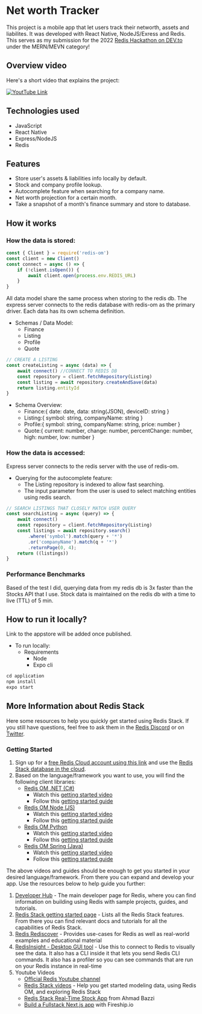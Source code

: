 # Net worth Tracker

This project is a mobile app that let users track their networth, assets and liabilites. It was developed with React Native, NodeJS/Exress and Redis. This serves as my submission for the 2022 [Redis Hackathon on DEV.to](https://dev.to/devteam/announcing-the-redis-hackathon-on-dev-3248) under the MERN/MEVN category!

## Overview video 

Here's a short video that explains the project:

[![YoutTube Link](https://github.com/patva0715/25_Networth_tracker/blob/main/demo/vidsc.png)](https://www.youtube.com/watch?v=vyxdC1qK4NE)

## Technologies used
- JavaScript
- React Native
- Express/NodeJS
- Redis

## Features
- Store user's assets & liabilities info locally by default.
- Stock and company profile lookup.
- Autocomplete feature when searching for a company name.
- Net worth projection for a certain month.
- Take a snapshot of a month's finance summary and store to database.

## How it works

### How the data is stored:
```javascript
const { Client } = require('redis-om')
const client = new Client()
const connect = async () => {
    if (!client.isOpen()) {
        await client.open(process.env.REDIS_URL)
    }
}
```
All data model share the same process when storing to the redis db.
The express server connects to the redis database with redis-om as the primary driver.
Each data has its own schema definition.
* Schemas / Data Model:
    * Finance
    * Listing
    * Profile
    * Quote
```javascript
// CREATE A LISTING 
const createListing = async (data) => {
    await connect() //CONNECT TO REDIS DB
    const repository = client.fetchRepository(Listing)
    const listing = await repository.createAndSave(data)
    return listing.entityId
}
```
* Schema Overview:    
    * Finance:{
        date:  date,
        data: string(JSON),
        deviceID: string
    }
    * Listing:{
        symbol: string,
        companyName: string
    }
    * Profile:{
        symbol: string,
        companyName: string,
        price: number
    }
    * Quote:{
        current: number,
        change: number,
        percentChange: number,
        high: number,
        low: number
    }

### How the data is accessed:

Express server connects to the redis server with the use of redis-om.
* Querying for the autocomplete feature:
    * The Listing repository is indexed to allow fast searching.
    * The input parameter from the user is used to select matching entities using redis search.
```javascript
// SEARCH LISTINGS THAT CLOSELY MATCH USER QUERY
const searchListing = async (query) => {
    await connect()
    const repository = client.fetchRepository(Listing)
    const listings = await repository.search()
        .where('symbol').match(query + '*')
        .or('companyName').match(q + '*')
        .returnPage(0, 4);
    return ((listings))
}
```
### Performance Benchmarks
Based of the test I did, querying data from my redis db is 3x faster than the Stocks API that I use. Stock data is maintained on the redis db with a time to live (TTL) of 5 min.

## How to run it locally?

Link to the appstore will be added once published.
* To run locally:
   * Requirements
      - Node
      - Expo cli
```javascript 
cd application
npm install
expo start
```

## More Information about Redis Stack

Here some resources to help you quickly get started using Redis Stack. If you still have questions, feel free to ask them in the [Redis Discord](https://discord.gg/redis) or on [Twitter](https://twitter.com/redisinc).

### Getting Started

1. Sign up for a [free Redis Cloud account using this link](https://redis.info/try-free-dev-to) and use the [Redis Stack database in the cloud](https://developer.redis.com/create/rediscloud).
1. Based on the language/framework you want to use, you will find the following client libraries:
    - [Redis OM .NET (C#)](https://github.com/redis/redis-om-dotnet)
        - Watch this [getting started video](https://www.youtube.com/watch?v=ZHPXKrJCYNA)
        - Follow this [getting started guide](https://redis.io/docs/stack/get-started/tutorials/stack-dotnet/)
    - [Redis OM Node (JS)](https://github.com/redis/redis-om-node)
        - Watch this [getting started video](https://www.youtube.com/watch?v=KUfufrwpBkM)
        - Follow this [getting started guide](https://redis.io/docs/stack/get-started/tutorials/stack-node/)
    - [Redis OM Python](https://github.com/redis/redis-om-python)
        - Watch this [getting started video](https://www.youtube.com/watch?v=PPT1FElAS84)
        - Follow this [getting started guide](https://redis.io/docs/stack/get-started/tutorials/stack-python/)
    - [Redis OM Spring (Java)](https://github.com/redis/redis-om-spring)
        - Watch this [getting started video](https://www.youtube.com/watch?v=YhQX8pHy3hk)
        - Follow this [getting started guide](https://redis.io/docs/stack/get-started/tutorials/stack-spring/)

The above videos and guides should be enough to get you started in your desired language/framework. From there you can expand and develop your app. Use the resources below to help guide you further:

1. [Developer Hub](https://redis.info/devhub) - The main developer page for Redis, where you can find information on building using Redis with sample projects, guides, and tutorials.
1. [Redis Stack getting started page](https://redis.io/docs/stack/) - Lists all the Redis Stack features. From there you can find relevant docs and tutorials for all the capabilities of Redis Stack.
1. [Redis Rediscover](https://redis.com/rediscover/) - Provides use-cases for Redis as well as real-world examples and educational material
1. [RedisInsight - Desktop GUI tool](https://redis.info/redisinsight) - Use this to connect to Redis to visually see the data. It also has a CLI inside it that lets you send Redis CLI commands. It also has a profiler so you can see commands that are run on your Redis instance in real-time
1. Youtube Videos
    - [Official Redis Youtube channel](https://redis.info/youtube)
    - [Redis Stack videos](https://www.youtube.com/watch?v=LaiQFZ5bXaM&list=PL83Wfqi-zYZFIQyTMUU6X7rPW2kVV-Ppb) - Help you get started modeling data, using Redis OM, and exploring Redis Stack
    - [Redis Stack Real-Time Stock App](https://www.youtube.com/watch?v=mUNFvyrsl8Q) from Ahmad Bazzi
    - [Build a Fullstack Next.js app](https://www.youtube.com/watch?v=DOIWQddRD5M) with Fireship.io


